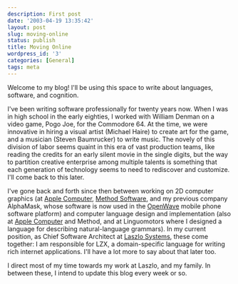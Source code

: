 ```yaml
---
description: First post
date: '2003-04-19 13:35:42'
layout: post
slug: moving-online
status: publish
title: Moving Online
wordpress_id: '3'
categories: [General]
tags: meta
---
```


Welcome to my blog!  I'll be using this space to write about languages, software, and cognition.

I've been writing software professionally for twenty years now.  When I was in high school in the early eighties, I worked with William Denman on a video game, Pogo Joe, for the Commodore 64.  At the time, we were innovative in hiring a visual artist (Michael Haire) to create art for the game, and a musician (Steven Baumrucker) to write music.  The novely of this division of labor seems quaint in this era of vast production teams, like reading the credits for an early silent movie in the single digits, but the way to partition creative enterprise among multiple talents is something that each generation of technology seems to need to rediscover and customize.  I'll come back to this later.

I've gone back and forth since then between working on 2D computer graphics (at [Apple Computer](http://www.osteele.com/museum/quickdraw_gx.html), [Method Software](http://www.osteele.com/museum/method_software.html), and my previous company AlphaMask, whose software is now used in the [OpenWave](http://www.openwave.com) mobile phone software platform) and computer language design and implementation (also at [Apple Computer](http://www.osteele.com/museum/apple_dylan.html) and Method, and at Linguomotors where I designed a language for describing natural-language grammars).  In my current position, as Chief Software Architect at [Laszlo Systems](http://www.laszlosystems.com), these come together: I am responsible for LZX, a domain-specific language for writing rich internet applications.  I'll have a lot more to say about that later too.

I direct most of my time towards my work at Laszlo, and my family.  In between these, I intend to update this blog every week or so.
